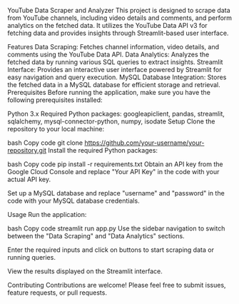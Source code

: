 YouTube Data Scraper and Analyzer
This project is designed to scrape data from YouTube channels, including video details and comments, and perform analytics on the fetched data. It utilizes the YouTube Data API v3 for fetching data and provides insights through Streamlit-based user interface.

Features
Data Scraping: Fetches channel information, video details, and comments using the YouTube Data API.
Data Analytics: Analyzes the fetched data by running various SQL queries to extract insights.
Streamlit Interface: Provides an interactive user interface powered by Streamlit for easy navigation and query execution.
MySQL Database Integration: Stores the fetched data in a MySQL database for efficient storage and retrieval.
Prerequisites
Before running the application, make sure you have the following prerequisites installed:

Python 3.x
Required Python packages: googleapiclient, pandas, streamlit, sqlalchemy, mysql-connector-python, numpy, isodate
Setup
Clone the repository to your local machine:

bash
Copy code
git clone https://github.com/your-username/your-repository.git
Install the required Python packages:

bash
Copy code
pip install -r requirements.txt
Obtain an API key from the Google Cloud Console and replace "Your API Key" in the code with your actual API key.

Set up a MySQL database and replace "username" and "password" in the code with your MySQL database credentials.

Usage
Run the application:

bash
Copy code
streamlit run app.py
Use the sidebar navigation to switch between the "Data Scraping" and "Data Analytics" sections.

Enter the required inputs and click on buttons to start scraping data or running queries.

View the results displayed on the Streamlit interface.

Contributing
Contributions are welcome! Please feel free to submit issues, feature requests, or pull requests.

